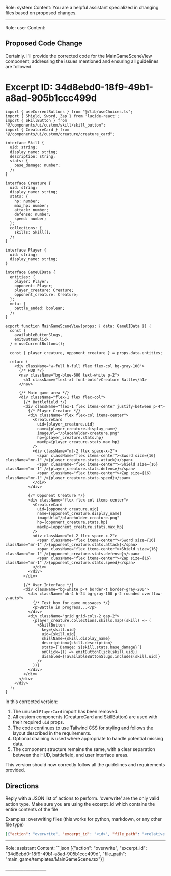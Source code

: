 Role: system
Content: You are a helpful assistant specialized in changing files based on proposed changes.
__________________
Role: user
Content: 
## Proposed Code Change
Certainly. I'll provide the corrected code for the MainGameSceneView component, addressing the issues mentioned and ensuring all guidelines are followed.

# Excerpt ID: 34d8ebd0-18f9-49b1-a8ad-905b1ccc499d
```tsx main_game/templates/MainGameScene.tsx
import { useCurrentButtons } from "@/lib/useChoices.ts";
import { Shield, Sword, Zap } from 'lucide-react';
import { SkillButton } from "@/components/ui/custom/skill/skill_button";
import { CreatureCard } from "@/components/ui/custom/creature/creature_card";

interface Skill {
  uid: string;
  display_name: string;
  description: string;
  stats: {
    base_damage: number;
  };
}

interface Creature {
  uid: string;
  display_name: string;
  stats: {
    hp: number;
    max_hp: number;
    attack: number;
    defense: number;
    speed: number;
  };
  collections: {
    skills: Skill[];
  };
}

interface Player {
  uid: string;
  display_name: string;
}

interface GameUIData {
  entities: {
    player: Player;
    opponent: Player;
    player_creature: Creature;
    opponent_creature: Creature;
  };
  meta: {
    battle_ended: boolean;
  };
}

export function MainGameSceneView(props: { data: GameUIData }) {
  const {
    availableButtonSlugs,
    emitButtonClick
  } = useCurrentButtons();

  const { player_creature, opponent_creature } = props.data.entities;

  return (
    <div className="w-full h-full flex flex-col bg-gray-100">
      {/* HUD */}
      <nav className="bg-blue-600 text-white p-2">
        <h1 className="text-xl font-bold">Creature Battle</h1>
      </nav>

      {/* Main game area */}
      <div className="flex-1 flex flex-col">
        {/* Battlefield */}
        <div className="flex-1 flex items-center justify-between p-4">
          {/* Player Creature */}
          <div className="flex flex-col items-center">
            <CreatureCard
              uid={player_creature.uid}
              name={player_creature.display_name}
              imageUrl="/placeholder-creature.png"
              hp={player_creature.stats.hp}
              maxHp={player_creature.stats.max_hp}
            />
            <div className="mt-2 flex space-x-2">
              <span className="flex items-center"><Sword size={16} className="mr-1" />{player_creature.stats.attack}</span>
              <span className="flex items-center"><Shield size={16} className="mr-1" />{player_creature.stats.defense}</span>
              <span className="flex items-center"><Zap size={16} className="mr-1" />{player_creature.stats.speed}</span>
            </div>
          </div>

          {/* Opponent Creature */}
          <div className="flex flex-col items-center">
            <CreatureCard
              uid={opponent_creature.uid}
              name={opponent_creature.display_name}
              imageUrl="/placeholder-creature.png"
              hp={opponent_creature.stats.hp}
              maxHp={opponent_creature.stats.max_hp}
            />
            <div className="mt-2 flex space-x-2">
              <span className="flex items-center"><Sword size={16} className="mr-1" />{opponent_creature.stats.attack}</span>
              <span className="flex items-center"><Shield size={16} className="mr-1" />{opponent_creature.stats.defense}</span>
              <span className="flex items-center"><Zap size={16} className="mr-1" />{opponent_creature.stats.speed}</span>
            </div>
          </div>
        </div>

        {/* User Interface */}
        <div className="bg-white p-4 border-t border-gray-200">
          <div className="mb-4 h-24 bg-gray-100 p-2 rounded overflow-y-auto">
            {/* Text box for game messages */}
            <p>Battle in progress...</p>
          </div>
          <div className="grid grid-cols-2 gap-2">
            {player_creature.collections.skills.map((skill) => (
              <SkillButton
                key={skill.uid}
                uid={skill.uid}
                skillName={skill.display_name}
                description={skill.description}
                stats={`Damage: ${skill.stats.base_damage}`}
                onClick={() => emitButtonClick(skill.uid)}
                disabled={!availableButtonSlugs.includes(skill.uid)}
              />
            ))}
          </div>
        </div>
      </div>
    </div>
  );
}
```

In this corrected version:

1. The unused `PlayerCard` import has been removed.
2. All custom components (CreatureCard and SkillButton) are used with their required `uid` props.
3. The code continues to use Tailwind CSS for styling and follows the layout described in the requirements.
4. Optional chaining is used where appropriate to handle potential missing data.
5. The component structure remains the same, with a clear separation between the HUD, battlefield, and user interface areas.

This version should now correctly follow all the guidelines and requirements provided.

## Directions
Reply with a JSON list of actions to perform. 'overwrite' are the only valid action type. 
Make sure you are using the excerpt_id which contains the entire contents of the file

Examples:
overwriting files (this works for python, markdown, or any other file type)
```json output_example1
[{"action": "overwrite", "excerpt_id": "<id>", "file_path": "<relative file path>"}]
```

__________________
Role: assistant
Content: ```json
[{"action": "overwrite", "excerpt_id": "34d8ebd0-18f9-49b1-a8ad-905b1ccc499d", "file_path": "main_game/templates/MainGameScene.tsx"}]
```
__________________
